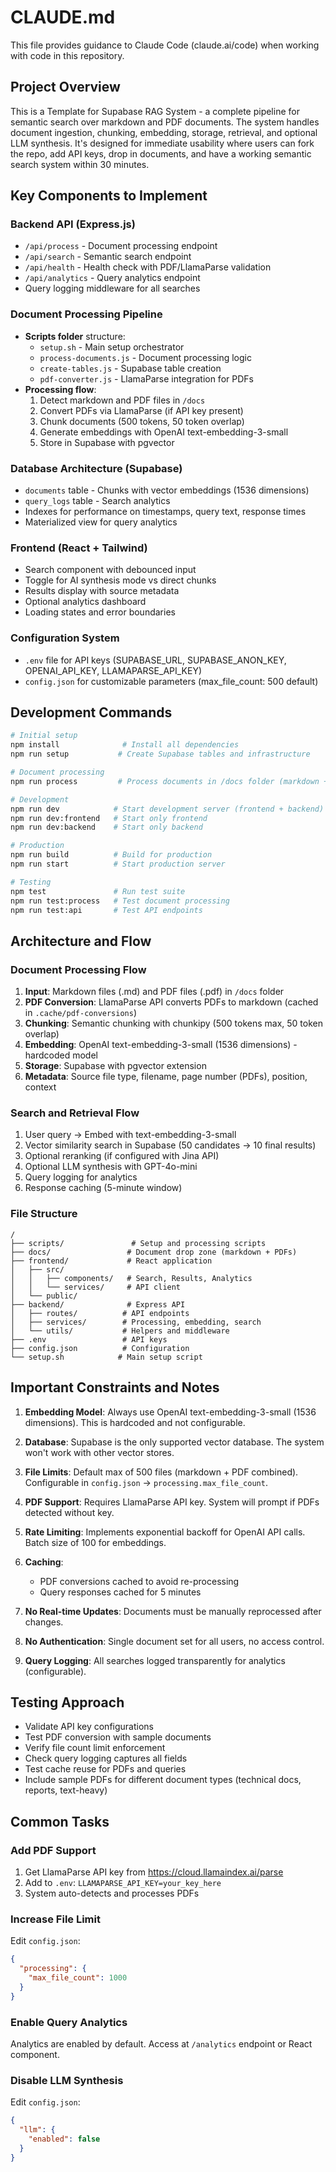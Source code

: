 # CLAUDE.md

This file provides guidance to Claude Code (claude.ai/code) when working with code in this repository.

## Project Overview

This is a Template for Supabase RAG System - a complete pipeline for semantic search over markdown and PDF documents. The system handles document ingestion, chunking, embedding, storage, retrieval, and optional LLM synthesis. It's designed for immediate usability where users can fork the repo, add API keys, drop in documents, and have a working semantic search system within 30 minutes.

## Key Components to Implement

### Backend API (Express.js)
- `/api/process` - Document processing endpoint
- `/api/search` - Semantic search endpoint
- `/api/health` - Health check with PDF/LlamaParse validation
- `/api/analytics` - Query analytics endpoint
- Query logging middleware for all searches

### Document Processing Pipeline
- **Scripts folder** structure:
  - `setup.sh` - Main setup orchestrator
  - `process-documents.js` - Document processing logic
  - `create-tables.js` - Supabase table creation
  - `pdf-converter.js` - LlamaParse integration for PDFs
- **Processing flow**:
  1. Detect markdown and PDF files in `/docs`
  2. Convert PDFs via LlamaParse (if API key present)
  3. Chunk documents (500 tokens, 50 token overlap)
  4. Generate embeddings with OpenAI text-embedding-3-small
  5. Store in Supabase with pgvector

### Database Architecture (Supabase)
- `documents` table - Chunks with vector embeddings (1536 dimensions)
- `query_logs` table - Search analytics
- Indexes for performance on timestamps, query text, response times
- Materialized view for query analytics

### Frontend (React + Tailwind)
- Search component with debounced input
- Toggle for AI synthesis mode vs direct chunks
- Results display with source metadata
- Optional analytics dashboard
- Loading states and error boundaries

### Configuration System
- `.env` file for API keys (SUPABASE_URL, SUPABASE_ANON_KEY, OPENAI_API_KEY, LLAMAPARSE_API_KEY)
- `config.json` for customizable parameters (max_file_count: 500 default)

## Development Commands

```bash
# Initial setup
npm install              # Install all dependencies
npm run setup           # Create Supabase tables and infrastructure

# Document processing
npm run process         # Process documents in /docs folder (markdown + PDFs)

# Development
npm run dev            # Start development server (frontend + backend)
npm run dev:frontend   # Start only frontend
npm run dev:backend    # Start only backend

# Production
npm run build          # Build for production
npm run start          # Start production server

# Testing
npm test               # Run test suite
npm run test:process   # Test document processing
npm run test:api       # Test API endpoints
```

## Architecture and Flow

### Document Processing Flow
1. **Input**: Markdown files (.md) and PDF files (.pdf) in `/docs` folder
2. **PDF Conversion**: LlamaParse API converts PDFs to markdown (cached in `.cache/pdf-conversions`)
3. **Chunking**: Semantic chunking with chunkipy (500 tokens max, 50 token overlap)
4. **Embedding**: OpenAI text-embedding-3-small (1536 dimensions) - hardcoded model
5. **Storage**: Supabase with pgvector extension
6. **Metadata**: Source file type, filename, page number (PDFs), position, context

### Search and Retrieval Flow
1. User query → Embed with text-embedding-3-small
2. Vector similarity search in Supabase (50 candidates → 10 final results)
3. Optional reranking (if configured with Jina API)
4. Optional LLM synthesis with GPT-4o-mini
5. Query logging for analytics
6. Response caching (5-minute window)

### File Structure
```
/
├── scripts/               # Setup and processing scripts
├── docs/                 # Document drop zone (markdown + PDFs)
├── frontend/             # React application
│   ├── src/
│   │   ├── components/   # Search, Results, Analytics
│   │   └── services/     # API client
│   └── public/
├── backend/              # Express API
│   ├── routes/          # API endpoints
│   ├── services/        # Processing, embedding, search
│   └── utils/           # Helpers and middleware
├── .env                 # API keys
├── config.json          # Configuration
└── setup.sh            # Main setup script
```

## Important Constraints and Notes

1. **Embedding Model**: Always use OpenAI text-embedding-3-small (1536 dimensions). This is hardcoded and not configurable.

2. **Database**: Supabase is the only supported vector database. The system won't work with other vector stores.

3. **File Limits**: Default max of 500 files (markdown + PDF combined). Configurable in `config.json` → `processing.max_file_count`.

4. **PDF Support**: Requires LlamaParse API key. System will prompt if PDFs detected without key.

5. **Rate Limiting**: Implements exponential backoff for OpenAI API calls. Batch size of 100 for embeddings.

6. **Caching**: 
   - PDF conversions cached to avoid re-processing
   - Query responses cached for 5 minutes

7. **No Real-time Updates**: Documents must be manually reprocessed after changes.

8. **No Authentication**: Single document set for all users, no access control.

9. **Query Logging**: All searches logged transparently for analytics (configurable).

## Testing Approach

- Validate API key configurations
- Test PDF conversion with sample documents
- Verify file count limit enforcement
- Check query logging captures all fields
- Test cache reuse for PDFs and queries
- Include sample PDFs for different document types (technical docs, reports, text-heavy)

## Common Tasks

### Add PDF Support
1. Get LlamaParse API key from https://cloud.llamaindex.ai/parse
2. Add to `.env`: `LLAMAPARSE_API_KEY=your_key_here`
3. System auto-detects and processes PDFs

### Increase File Limit
Edit `config.json`:
```json
{
  "processing": {
    "max_file_count": 1000
  }
}
```

### Enable Query Analytics
Analytics are enabled by default. Access at `/analytics` endpoint or React component.

### Disable LLM Synthesis
Edit `config.json`:
```json
{
  "llm": {
    "enabled": false
  }
}
```